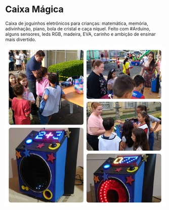 # Caixa Mágica

Caixa de joguinhos eletrônicos para crianças: matemática, memória, adivinhação, piano, bola de cristal e caça níquel.
Feito com #Arduino, alguns sensores, leds RGB, madeira, EVA, carinho e ambição de ensinar mais divertido.

![Evento](https://github.com/maattdiy/CaixaMagica/blob/master/Fotos/Evento.jpg)
